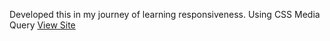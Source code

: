 Developed this in my journey of learning responsiveness. Using CSS Media Query 
[View Site](https://D-Hosting_Site.Chidubem3.github.io)
